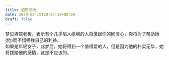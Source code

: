 ```yaml
---
title: 酒馆老板
date: 2020-02-15T20:54:12+08:00
draft: false
---
```


梦见酒馆老板，表示有个几乎陷人绝境的人将激起你的同情心，你将为了帮助她(他)而不惜牺牲自己的利益。<br>
如果是年轻女子，此梦后，她将得到一个值得爱的人，但是因为他的朴实无华，她将践踏他的感情，这是不应该的。<br>
